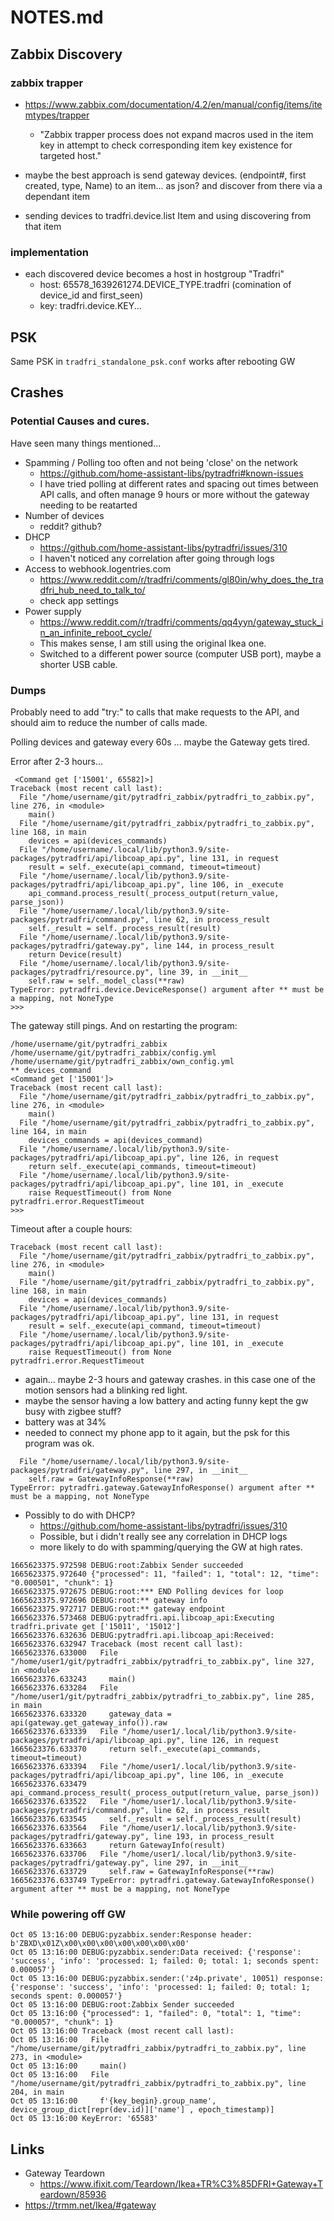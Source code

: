 # NOTES.md

## Zabbix Discovery

### zabbix trapper

* https://www.zabbix.com/documentation/4.2/en/manual/config/items/itemtypes/trapper
  * "Zabbix trapper process does not expand macros used in the item key in attempt to check corresponding item key existence for targeted host."
* maybe the best approach is send gateway devices. (endpoint#, first created, type, Name) to an item... as json? and discover from there via a dependant item

* sending devices to tradfri.device.list Item and using discovering from that item

### implementation

* each discovered device becomes a host in hostgroup "Tradfri"
  * host: 65578_1639261274.DEVICE_TYPE.tradfri (comination of device_id and first_seen)
  * key: tradfri.device.KEY...

## PSK

Same PSK in ```tradfri_standalone_psk.conf``` works after rebooting GW

## Crashes
### Potential Causes and cures.

Have seen many things mentioned...

* Spamming / Polling too often and not being 'close' on the network
  * https://github.com/home-assistant-libs/pytradfri#known-issues
  * I have tried polling at different rates and spacing out times between API calls, and often manage 9 hours or more without the gateway needing to be reatarted
* Number of devices 
  * reddit? github?
* DHCP
  * https://github.com/home-assistant-libs/pytradfri/issues/310
  * I haven't noticed any correlation after going through logs
* Access to webhook.logentries.com
  * https://www.reddit.com/r/tradfri/comments/gl80in/why_does_the_tradfri_hub_need_to_talk_to/
  * check app settings
* Power supply
  * https://www.reddit.com/r/tradfri/comments/qq4yyn/gateway_stuck_in_an_infinite_reboot_cycle/
  * This makes sense, I am still using the original Ikea one.
  * Switched to a different power source (computer USB port), maybe a shorter USB cable.
  
  
### Dumps

Probably need to add "try:" to calls that make requests to the API, and should aim to reduce the number of calls made.

Polling devices and gateway every 60s ... maybe the Gateway gets tired.

Error after 2-3 hours...
```
 <Command get ['15001', 65582]>]
Traceback (most recent call last):
  File "/home/username/git/pytradfri_zabbix/pytradfri_to_zabbix.py", line 276, in <module>
    main()
  File "/home/username/git/pytradfri_zabbix/pytradfri_to_zabbix.py", line 168, in main
    devices = api(devices_commands)
  File "/home/username/.local/lib/python3.9/site-packages/pytradfri/api/libcoap_api.py", line 131, in request
    result = self._execute(api_command, timeout=timeout)
  File "/home/username/.local/lib/python3.9/site-packages/pytradfri/api/libcoap_api.py", line 106, in _execute
    api_command.process_result(_process_output(return_value, parse_json))
  File "/home/username/.local/lib/python3.9/site-packages/pytradfri/command.py", line 62, in process_result
    self._result = self._process_result(result)
  File "/home/username/.local/lib/python3.9/site-packages/pytradfri/gateway.py", line 144, in process_result
    return Device(result)
  File "/home/username/.local/lib/python3.9/site-packages/pytradfri/resource.py", line 39, in __init__
    self.raw = self._model_class(**raw)
TypeError: pytradfri.device.DeviceResponse() argument after ** must be a mapping, not NoneType
>>>
```
The gateway still pings.
And on restarting the program: 
```
/home/username/git/pytradfri_zabbix /home/username/git/pytradfri_zabbix/config.yml /home/username/git/pytradfri_zabbix/own_config.yml
** devices_command
<Command get ['15001']>
Traceback (most recent call last):
  File "/home/username/git/pytradfri_zabbix/pytradfri_to_zabbix.py", line 276, in <module>
    main()
  File "/home/username/git/pytradfri_zabbix/pytradfri_to_zabbix.py", line 164, in main
    devices_commands = api(devices_command)
  File "/home/username/.local/lib/python3.9/site-packages/pytradfri/api/libcoap_api.py", line 126, in request
    return self._execute(api_commands, timeout=timeout)
  File "/home/username/.local/lib/python3.9/site-packages/pytradfri/api/libcoap_api.py", line 101, in _execute
    raise RequestTimeout() from None
pytradfri.error.RequestTimeout
>>>
```

Timeout after a couple hours:
```
Traceback (most recent call last):
  File "/home/username/git/pytradfri_zabbix/pytradfri_to_zabbix.py", line 276, in <module>
    main()
  File "/home/username/git/pytradfri_zabbix/pytradfri_to_zabbix.py", line 168, in main
    devices = api(devices_commands)
  File "/home/username/.local/lib/python3.9/site-packages/pytradfri/api/libcoap_api.py", line 131, in request
    result = self._execute(api_command, timeout=timeout)
  File "/home/username/.local/lib/python3.9/site-packages/pytradfri/api/libcoap_api.py", line 101, in _execute
    raise RequestTimeout() from None
pytradfri.error.RequestTimeout
```

- again... maybe 2-3 hours and gateway crashes. in this case one of the motion sensors had a blinking red light.
- maybe the sensor having a low battery and acting funny kept the gw busy with zigbee stuff?
- battery was at 34%
- needed to connect my phone app to it again, but the psk for this program was ok.

```
  File "/home/username/.local/lib/python3.9/site-packages/pytradfri/gateway.py", line 297, in __init__
    self.raw = GatewayInfoResponse(**raw)
TypeError: pytradfri.gateway.GatewayInfoResponse() argument after ** must be a mapping, not NoneType
```

- Possibly to do with DHCP?
  - https://github.com/home-assistant-libs/pytradfri/issues/310
  - Possible, but i didn't really see any correlation in DHCP logs 
  - more likely to do with spamming/querying the GW at high rates.


```
1665623375.972598 DEBUG:root:Zabbix Sender succeeded
1665623375.972640 {"processed": 11, "failed": 1, "total": 12, "time": "0.000501", "chunk": 1}
1665623375.972675 DEBUG:root:*** END Polling devices for loop
1665623375.972696 DEBUG:root:** gateway info
1665623375.972717 DEBUG:root:** gateway endpoint
1665623376.573468 DEBUG:pytradfri.api.libcoap_api:Executing tradfri.private get ['15011', '15012']
1665623376.632636 DEBUG:pytradfri.api.libcoap_api:Received: 
1665623376.632947 Traceback (most recent call last):
1665623376.633000   File "/home/user1/git/pytradfri_zabbix/pytradfri_to_zabbix.py", line 327, in <module>
1665623376.633243     main()
1665623376.633284   File "/home/user1/git/pytradfri_zabbix/pytradfri_to_zabbix.py", line 285, in main
1665623376.633320     gateway_data = api(gateway.get_gateway_info()).raw
1665623376.633339   File "/home/user1/.local/lib/python3.9/site-packages/pytradfri/api/libcoap_api.py", line 126, in request
1665623376.633370     return self._execute(api_commands, timeout=timeout)
1665623376.633394   File "/home/user1/.local/lib/python3.9/site-packages/pytradfri/api/libcoap_api.py", line 106, in _execute
1665623376.633479     api_command.process_result(_process_output(return_value, parse_json))
1665623376.633522   File "/home/user1/.local/lib/python3.9/site-packages/pytradfri/command.py", line 62, in process_result
1665623376.633545     self._result = self._process_result(result)
1665623376.633564   File "/home/user1/.local/lib/python3.9/site-packages/pytradfri/gateway.py", line 193, in process_result
1665623376.633663     return GatewayInfo(result)
1665623376.633706   File "/home/user1/.local/lib/python3.9/site-packages/pytradfri/gateway.py", line 297, in __init__
1665623376.633729     self.raw = GatewayInfoResponse(**raw)
1665623376.633749 TypeError: pytradfri.gateway.GatewayInfoResponse() argument after ** must be a mapping, not NoneType
```

### While powering off GW

```
Oct 05 13:16:00 DEBUG:pyzabbix.sender:Response header: b'ZBXD\x01Z\x00\x00\x00\x00\x00\x00\x00'
Oct 05 13:16:00 DEBUG:pyzabbix.sender:Data received: {'response': 'success', 'info': 'processed: 1; failed: 0; total: 1; seconds spent: 0.000057'}
Oct 05 13:16:00 DEBUG:pyzabbix.sender:('z4p.private', 10051) response: {'response': 'success', 'info': 'processed: 1; failed: 0; total: 1; seconds spent: 0.000057'}
Oct 05 13:16:00 DEBUG:root:Zabbix Sender succeeded
Oct 05 13:16:00 {"processed": 1, "failed": 0, "total": 1, "time": "0.000057", "chunk": 1}
Oct 05 13:16:00 Traceback (most recent call last):
Oct 05 13:16:00   File "/home/username/git/pytradfri_zabbix/pytradfri_to_zabbix.py", line 273, in <module>
Oct 05 13:16:00     main()
Oct 05 13:16:00   File "/home/username/git/pytradfri_zabbix/pytradfri_to_zabbix.py", line 204, in main
Oct 05 13:16:00     f'{key_begin}.group_name', device_group_dict[repr(dev.id)]['name'] , epoch_timestamp)]
Oct 05 13:16:00 KeyError: '65583'
```

## Links

* Gateway Teardown
  * https://www.ifixit.com/Teardown/Ikea+TR%C3%85DFRI+Gateway+Teardown/85936
* https://trmm.net/Ikea/#gateway
